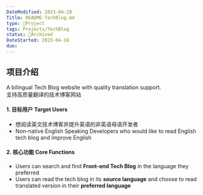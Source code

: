 ```yaml
---
DateModified: 2023-04-28
Title: README-TechBlog.md
type: 🚀Project
tags: Projects/TechBlog
status: 🔵Archived
DateStarted: 2023-04-16
due:
---
```


## 项目介绍

A bilingual Tech Blog website with quality translation support.  
支持高质量翻译的技术博客网站

#### 1. 目标用户 Target Users

- 想阅读英文技术博客并提升英语的非英语母语开发者
- Non-native English Speaking Developers who would like to read English tech blog and improve English

#### 2. 核心功能 Core Functions

- Users can search and find **Front-end Tech Blog** in the language they preferred
- Users can read the tech blog in its **source language** and choose to read translated version in their **preferred language**

